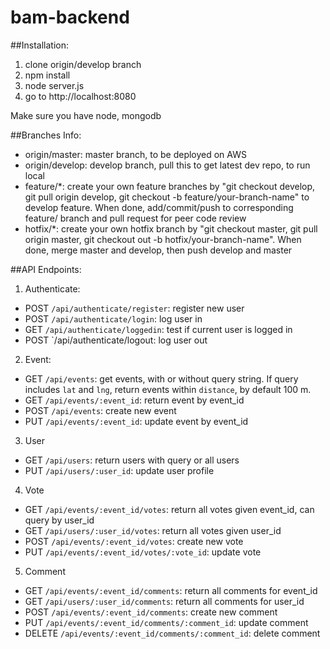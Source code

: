 bam-backend
===========

##Installation:
1. clone origin/develop branch
2. npm install
3. node server.js
4. go to http://localhost:8080

Make sure you have node, mongodb

##Branches Info:
* origin/master: master branch, to be deployed on AWS
* origin/develop: develop branch, pull this to get latest dev repo, to run local
* feature/*: create your own feature branches by "git checkout develop, git pull origin develop, git checkout -b feature/your-branch-name" to develop feature. When done, add/commit/push to corresponding feature/ branch and pull request for peer code review
* hotfix/*: create your own hotfix branch by "git checkout master, git pull origin master, git checkout out -b hotfix/your-branch-name". When done, merge master and develop, then push develop and master

##API Endpoints:
1. Authenticate:
  - POST `/api/authenticate/register`: register new user
  - POST `/api/authenticate/login`: log user in
  - GET `/api/authenticate/loggedin`: test if current user is logged in
  - POST `/api/authenticate/logout: log user out

2. Event:
  - GET `/api/events`: get events, with or without query string. If query includes `lat` and `lng`, return events within `distance`, by default 100 m.
  - GET `/api/events/:event_id`: return event by event_id
  - POST `/api/events`: create new event
  - PUT `/api/events/:event_id`: update event by event_id

3. User
  - GET `/api/users`: return users with query or all users
  - PUT `/api/users/:user_id`: update user profile

4. Vote
  - GET `/api/events/:event_id/votes`: return all votes given event_id, can query by user_id
  - GET `/api/users/:user_id/votes`: return all votes given user_id
  - POST `/api/events/:event_id/votes`: create new vote
  - PUT `/api/events/:event_id/votes/:vote_id`: update vote

5. Comment
  - GET `/api/events/:event_id/comments`: return all comments for event_id
  - GET `/api/users/:user_id/comments`: return all comments for user_id
  - POST `/api/events/:event_id/comments`: create new comment
  - PUT `/api/events/:event_id/comments/:comment_id`: update comment
  - DELETE `/api/events/:event_id/comments/:comment_id`: delete comment
